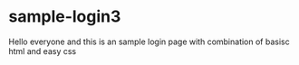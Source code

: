 # sample-login3
Hello everyone  and this is an sample login page with combination of basisc html  and easy css
